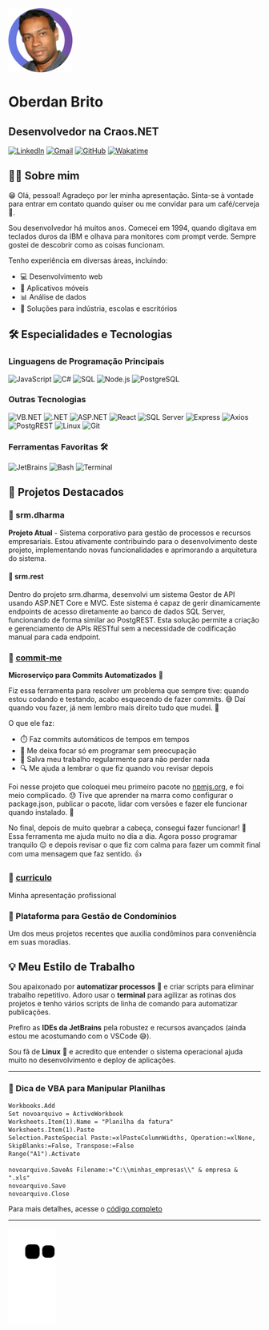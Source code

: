 <img src="https://github.com/OberdanBrito/OberdanBrito/blob/95409f8d18dbcc1be009fed6e4e0f9108b03fe38/profile-pic.png" width="128"/>

# Oberdan Brito
## Desenvolvedor na Craos.NET

[![LinkedIn](https://img.shields.io/badge/LinkedIn-0077B5?style=for-the-badge&logo=linkedin&logoColor=white)](seu-linkedin)
[![Gmail](https://img.shields.io/badge/Gmail-D14836?style=for-the-badge&logo=gmail&logoColor=white)](mailto:seu-email)
[![GitHub](https://img.shields.io/badge/GitHub-100000?style=for-the-badge&logo=github&logoColor=white)](https://github.com/OberdanBrito)
[![Wakatime](https://wakatime.com/badge/user/eb9c14f3-847b-4b7f-be05-24cba40f2b44.svg)](https://wakatime.com/@eb9c14f3-847b-4b7f-be05-24cba40f2b44)

## 👨‍💻 Sobre mim

😁 Olá, pessoal! Agradeço por ler minha apresentação. Sinta-se à vontade para entrar em contato quando quiser ou me convidar para um café/cerveja 🍻.

Sou desenvolvedor há muitos anos. Comecei em 1994, quando digitava em teclados duros da IBM e olhava para monitores com prompt verde. Sempre gostei de descobrir como as coisas funcionam.

Tenho experiência em diversas áreas, incluindo:
- 💻 Desenvolvimento web
- 📱 Aplicativos móveis
- 📊 Análise de dados
- 🏢 Soluções para indústria, escolas e escritórios

## 🛠️ Especialidades e Tecnologias

### Linguagens de Programação Principais
![JavaScript](https://img.shields.io/badge/JavaScript-Expert-F7DF1E?style=for-the-badge&logo=javascript&logoColor=black)
![C#](https://img.shields.io/badge/C%23-Expert-239120?style=for-the-badge&logo=c-sharp&logoColor=white)
![SQL](https://img.shields.io/badge/SQL-Expert-4479A1?style=for-the-badge&logo=mysql&logoColor=white)
![Node.js](https://img.shields.io/badge/Node.js-Expert-339933?style=for-the-badge&logo=node.js&logoColor=white)
![PostgreSQL](https://img.shields.io/badge/PostgreSQL-Expert-336791?style=for-the-badge&logo=postgresql&logoColor=white)

### Outras Tecnologias
![VB.NET](https://img.shields.io/badge/VB.NET-512BD4?style=for-the-badge&logo=.net&logoColor=white)
![.NET](https://img.shields.io/badge/.NET-5C2D91?style=for-the-badge&logo=.net&logoColor=white)
![ASP.NET](https://img.shields.io/badge/ASP.NET-5C2D91?style=for-the-badge&logo=.net&logoColor=white)
![React](https://img.shields.io/badge/React-20232A?style=for-the-badge&logo=react&logoColor=61DAFB)
![SQL Server](https://img.shields.io/badge/SQL_Server-CC2927?style=for-the-badge&logo=microsoft-sql-server&logoColor=white)
![Express](https://img.shields.io/badge/Express-000000?style=for-the-badge&logo=express&logoColor=white)
![Axios](https://img.shields.io/badge/Axios-5A29E4?style=for-the-badge&logo=axios&logoColor=white)
![PostgREST](https://img.shields.io/badge/PostgREST-009688?style=for-the-badge&logo=postgresql&logoColor=white)
![Linux](https://img.shields.io/badge/Linux-FCC624?style=for-the-badge&logo=linux&logoColor=black)
![Git](https://img.shields.io/badge/Git-F05032?style=for-the-badge&logo=git&logoColor=white)

### Ferramentas Favoritas 🛠️
![JetBrains](https://img.shields.io/badge/JetBrains_IDEs-000000?style=for-the-badge&logo=jetbrains&logoColor=white)
![Bash](https://img.shields.io/badge/Bash-4EAA25?style=for-the-badge&logo=gnu-bash&logoColor=white)
![Terminal](https://img.shields.io/badge/Terminal-241F31?style=for-the-badge&logo=gnome-terminal&logoColor=white)

## 🚀 Projetos Destacados

### 🧠 srm.dharma
**Projeto Atual** - Sistema corporativo para gestão de processos e recursos empresariais. Estou ativamente contribuindo para o desenvolvimento deste projeto, implementando novas funcionalidades e aprimorando a arquitetura do sistema.

#### 🔌 srm.rest
Dentro do projeto srm.dharma, desenvolvi um sistema Gestor de API usando ASP.NET Core e MVC. Este sistema é capaz de gerir dinamicamente endpoints de acesso diretamente ao banco de dados SQL Server, funcionando de forma similar ao PostgREST. Esta solução permite a criação e gerenciamento de APIs RESTful sem a necessidade de codificação manual para cada endpoint.

### 🔄 [commit-me](https://github.com/OberdanBrito/commit-me)
**Microserviço para Commits Automatizados** 🤖

Fiz essa ferramenta para resolver um problema que sempre tive: quando estou codando e testando, acabo esquecendo de fazer commits. 😅 Daí quando vou fazer, já nem lembro mais direito tudo que mudei. 🤔

O que ele faz:
- ⏱️ Faz commits automáticos de tempos em tempos
- 🧠 Me deixa focar só em programar sem preocupação
- 💾 Salva meu trabalho regularmente para não perder nada
- 🔍 Me ajuda a lembrar o que fiz quando vou revisar depois

Foi nesse projeto que coloquei meu primeiro pacote no [npmjs.org](https://www.npmjs.org), e foi meio complicado. 😓 Tive que aprender na marra como configurar o package.json, publicar o pacote, lidar com versões e fazer ele funcionar quando instalado. 💪

No final, depois de muito quebrar a cabeça, consegui fazer funcionar! 🎉 Essa ferramenta me ajuda muito no dia a dia. Agora posso programar tranquilo 😌 e depois revisar o que fiz com calma para fazer um commit final com uma mensagem que faz sentido. 👍

### 📄 [curriculo](https://github.com/OberdanBrito/curriculo)
Minha apresentação profissional

### 💼 Plataforma para Gestão de Condomínios
Um dos meus projetos recentes que auxilia condôminos para conveniência em suas moradias.

## 💡 Meu Estilo de Trabalho

Sou apaixonado por **automatizar processos** 🤖 e criar scripts para eliminar trabalho repetitivo. Adoro usar o **terminal** para agilizar as rotinas dos projetos e tenho vários scripts de linha de comando para automatizar publicações.

Prefiro as **IDEs da JetBrains** pela robustez e recursos avançados (ainda estou me acostumando com o VSCode 😅).

Sou fã de **Linux** 🐧 e acredito que entender o sistema operacional ajuda muito no desenvolvimento e deploy de aplicações.

---


### 📝 Dica de VBA para Manipular Planilhas

```visual basic
Workbooks.Add
Set novoarquivo = ActiveWorkbook
Worksheets.Item(1).Name = "Planilha da fatura"
Worksheets.Item(1).Paste
Selection.PasteSpecial Paste:=xlPasteColumnWidths, Operation:=xlNone, SkipBlanks:=False, Transpose:=False
Range("A1").Activate

novoarquivo.SaveAs Filename:="C:\\minhas_empresas\\" & empresa & ".xls"
novoarquivo.Save
novoarquivo.Close
```

Para mais detalhes, acesse o [código completo](https://gist.github.com/OberdanBrito/253fc530539c3e72d6268826829151be)

---

![Snake animation](https://github.com/oberdanbrito/oberdanbrito/blob/output/github-contribution-grid-snake.svg)
